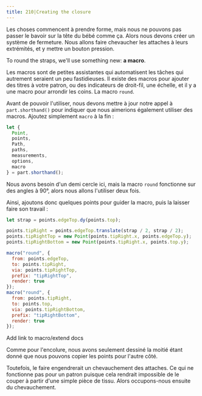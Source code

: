 ```yaml
---
title: 210|Creating the closure
---
```


Les choses commencent à prendre forme, mais nous ne pouvons pas passer le bavoir sur la tête du bébé comme ça. Alors nous devons créer un système de fermeture. Nous allons faire chevaucher les attaches à leurs extrémités, et y mettre un bouton pression.

To round the straps, we'll use something new: **a macro**.

Les macros sont de petites assistantes qui automatisent les tâches qui autrement seraient un peu fastidieuses. Il existe des macros pour ajouter des titres à votre patron, ou des indicateurs de droit-fil, une échelle, et il y a une macro pour arrondir les coins. La macro `round`.

Avant de pouvoir l'utiliser, nous devons mettre à jour notre appel à `part.shorthand()` pour indiquer que nous aimerions également utiliser des macros. Ajoutez simplement `macro` à la fin :

```js
let {
  Point,
  points,
  Path,
  paths,
  measurements,
  options,
  macro
} = part.shorthand();
```

Nous avons besoin d'un demi cercle ici, mais la macro `round` fonctionne sur des angles à 90°, alors nous allons l'utiliser deux fois.

Ainsi, ajoutons donc quelques points pour guider la macro, puis la laisser faire son travail :

```js
let strap = points.edgeTop.dy(points.top);

points.tipRight = points.edgeTop.translate(strap / 2, strap / 2);
points.tipRightTop = new Point(points.tipRight.x, points.edgeTop.y);
points.tipRightBottom = new Point(points.tipRight.x, points.top.y);

macro("round", {
  from: points.edgeTop,
  to: points.tipRight,
  via: points.tipRightTop,
  prefix: "tipRightTop",
  render: true
});
macro("round", {
  from: points.tipRight,
  to: points.top,
  via: points.tipRightBottom,
  prefix: "tipRightBottom",
  render: true
});
```
<Fixme> Add link to macro/extend docs </Fixme>

<Example pattern="tutorial" part="step7" caption="Pretty good, but how are we going to fit it over the baby's head?" />

Comme pour l'encolure, nous avons seulement dessiné la moitié étant donné que nous pouvons copier les points pour l'autre côté.

Toutefois, le faire engendrerait un chevauchement des attaches. Ce qui ne fonctionne pas pour un patron puisque cela rendrait impossible de le couper à partir d'une simple pièce de tissu. Alors occupons-nous ensuite du chevauchement.



